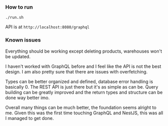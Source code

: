 ### How to run
```
./run.sh
```
API is at `http://localhost:8080/graphql`

### Known issues
Everything should be working except deleting products, warehouses won't be updated.

I haven't worked with GraphQL before and I feel like the API is not the best design. I am also pretty sure that there are issues with overfetching.

Types can be better organized and defined, database error handling is basically 0. The REST API is just there but it's as simple as can be.
Query building can be greatly improved and the return types and structure can be done way better imo.

Overall many things can be much better, the foundation seems alright to me.
Given this was the first time touching GraphQL and NestJS, this was all I managed to get done.
